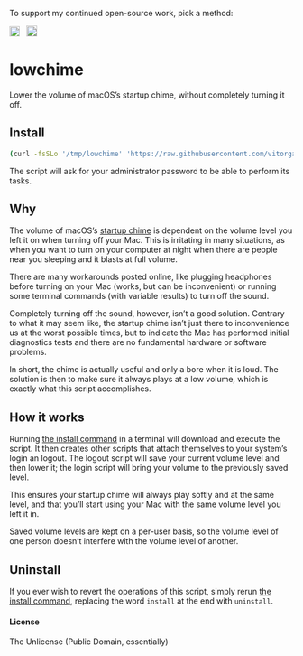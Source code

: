 To support my continued open-source work, pick a method:

[<img src='https://upload.wikimedia.org/wikipedia/commons/5/53/PayPal_2014_logo.svg' height='18' alt='Support via Paypal'>](https://www.paypal.me/vitorgalvao)&nbsp;&nbsp;
[<img src='https://dl.dropboxusercontent.com/s/y3pft1fbmer5v22/society6.svg' height='19' alt='Support via Society6'>](https://vitorgalvao.com/society6)

# lowchime
Lower the volume of macOS’s startup chime, without completely turning it off.

## Install
```bash
(curl -fsSLo '/tmp/lowchime' 'https://raw.githubusercontent.com/vitorgalvao/lowchime/master/lowchime' && chmod +x '/tmp/lowchime' && sudo /tmp/lowchime install)
```

The script will ask for your administrator password to be able to perform its tasks.

## Why

The volume of macOS’s [startup chime](https://youtu.be/i9qOJqNjalE) is dependent on the volume level you left it on when turning off your Mac. This is irritating in many situations, as when you want to turn on your computer at night when there are people near you sleeping and it blasts at full volume.

There are many workarounds posted online, like plugging headphones before turning on your Mac (works, but can be inconvenient) or running some terminal commands (with variable results) to turn off the sound.

Completely turning off the sound, however, isn’t a good solution. Contrary to what it may seem like, the startup chime isn’t just there to inconvenience us at the worst possible times, but to indicate the Mac has performed initial diagnostics tests and there are no fundamental hardware or software problems.

In short, the chime is actually useful and only a bore when it is loud. The solution is then to make sure it always plays at a low volume, which is exactly what this script accomplishes.

## How it works

Running [the install command](#install) in a terminal will download and execute the script. It then creates other scripts that attach themselves to your system’s login an logout. The logout script will save your current volume level and then lower it; the login script will bring your volume to the previously saved level.

This ensures your startup chime will always play softly and at the same level, and that you’ll start using your Mac with the same volume level you left it in.

Saved volume levels are kept on a per-user basis, so the volume level of one person doesn’t interfere with the volume level of another.

## Uninstall

If you ever wish to revert the operations of this script, simply rerun [the install command](#install), replacing the word `install` at the end with `uninstall`.

#### License
The Unlicense (Public Domain, essentially)
